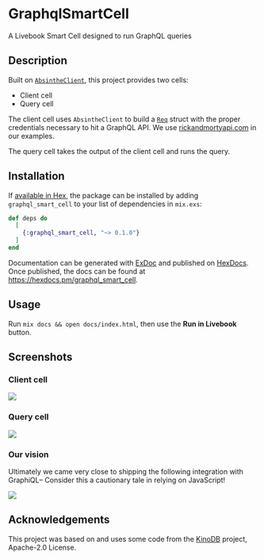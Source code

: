# GraphqlSmartCell

A Livebook Smart Cell designed to run GraphQL queries

## Description

Built on [`AbsintheClient`](https://hexdocs.pm/absinthe_client/AbsintheClient.html), this project provides two cells:

  * Client cell
  * Query cell

The client cell uses `AbsintheClient` to build a [`Req`](https://hexdocs.pm/req/0.3.0/Req.html) struct with the proper credentials necessary to hit a GraphQL API. We use [rickandmortyapi.com](https://rickandmortyapi.com) in our examples.

The query cell takes the output of the client cell and runs the query.

## Installation

If [available in Hex](https://hex.pm/docs/publish), the package can be installed
by adding `graphql_smart_cell` to your list of dependencies in `mix.exs`:

```elixir
def deps do
  [
    {:graphql_smart_cell, "~> 0.1.0"}
  ]
end
```

Documentation can be generated with [ExDoc](https://github.com/elixir-lang/ex_doc)
and published on [HexDocs](https://hexdocs.pm). Once published, the docs can
be found at <https://hexdocs.pm/graphql_smart_cell>.

## Usage

Run `mix docs && open docs/index.html`, then use the **Run in Livebook** button.

## Screenshots

### Client cell

<img src="https://user-images.githubusercontent.com/168677/196064401-fd0eac29-98ba-4263-8a9d-6b0acea8e23b.png">

### Query cell

<img src="https://user-images.githubusercontent.com/168677/196064395-a663987c-a34e-4177-8bbc-b67512faae02.png">

### Our vision

Ultimately we came very close to shipping the following integration with GraphiQL–
Consider this a cautionary tale in relying on JavaScript!

<img src="https://user-images.githubusercontent.com/10274508/196064112-558e4d5f-1f7e-452e-81b6-89d1e3f30419.png">

## Acknowledgements

This project was based on and uses some code from
the [KinoDB](https://github.com/livebook-dev/kino_db) project, Apache-2.0 License.
